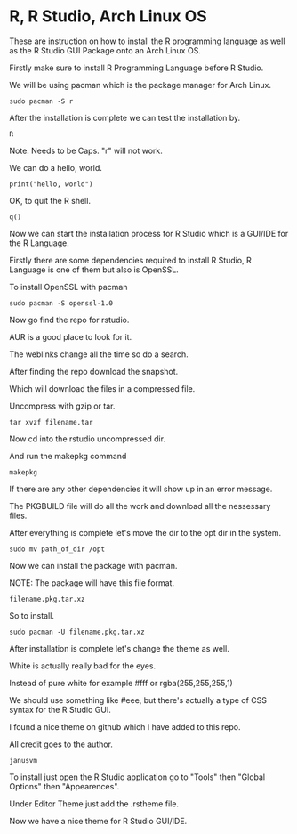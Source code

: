 # R, R Studio, Arch Linux OS

These are instruction on how to install the R programming language as well as the R Studio GUI Package onto an Arch Linux OS.

Firstly make sure to install R Programming Language before R Studio.

We will be using pacman which is the package manager for Arch Linux.

	sudo pacman -S r

After the installation is complete we can test the installation by.

	R

Note: Needs to be Caps. "r" will not work.

We can do a hello, world.

	print("hello, world")

OK, to quit the R shell.

	q()

Now we can start the installation process for R Studio which is a GUI/IDE for the R Language.

Firstly there are some dependencies required to install R Studio, R Language is one of them but also is OpenSSL.

To install OpenSSL with pacman

	sudo pacman -S openssl-1.0

Now go find the repo for rstudio.

AUR is a good place to look for it.

The weblinks change all the time so do a search.

After finding the repo download the snapshot.

Which will download the files in a compressed file.

Uncompress with gzip or tar.

	tar xvzf filename.tar

Now cd into the rstudio uncompressed dir.

And run the makepkg command

	makepkg

If there are any other dependencies it will show up in an error message.

The PKGBUILD file will do all the work and download all the nessessary files.

After everything is complete let's move the dir to the opt dir in the system.

	sudo mv path_of_dir /opt

Now we can install the package with pacman.

NOTE: The package will have this file format.

	filename.pkg.tar.xz

So to install.

	sudo pacman -U filename.pkg.tar.xz

After installation is complete let's change the theme as well.

White is actually really bad for the eyes.

Instead of pure white for example #fff or rgba(255,255,255,1) 

We should use something like #eee, but there's actually a type of CSS syntax for the R Studio GUI.

I found a nice theme on github which I have added to this repo. 

All credit goes to the author.

	janusvm

To install just open the R Studio application go to "Tools" then "Global Options" then "Appearences".

Under Editor Theme just add the .rstheme file.

Now we have a nice theme for R Studio GUI/IDE.
